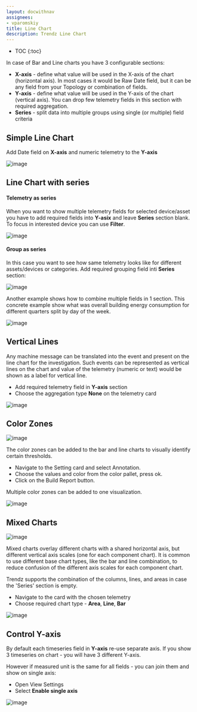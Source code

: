 ```yaml
---
layout: docwithnav
assignees:
- vparomskiy
title: Line Chart
description: Trendz Line Chart 
---
```


* TOC
{:toc}

In case of Bar and Line charts you have 3 configurable sections:
* **X-axis** - define what value will be used in the X-axis of the chart (horizontal axis). In most cases it would be Raw Date field, 
but it can be any field from your Topology or combination of fields.
* **Y-axis** - define what value will be used in the Y-axis of the chart (vertical axis). You can drop few telemetry fields in this section with required aggregation.
* **Series** - split data into multiple groups using single (or multiple) field criteria

## Simple Line Chart
Add Date field on **X-axis** and numeric telemetry to the **Y-axis** 

![image](/images/trendz/simple-line.png)

## Line Chart with series

#### Telemetry as series
When you want to show multiple telemetry fields for selected device/asset you have to add required fields into 
**Y-asix** and leave **Series** section blank. To focus in interested device you can use **Filter**. 

![image](/images/trendz/line-multi-telemetry.png)

#### Group as series
In this case you want to see how same telemetry looks like for different assets/devices or categories. Add required grouping field inti **Series** section:

![image](/images/trendz/basic-line.png)

Another example shows how to combine multiple fields in 1 section. This concrete example show what was overall building 
energy consumption for different quarters split by day of the week.

![image](/images/trendz/multiple-bar.png)

## Vertical Lines
Any machine message can be translated into the event and present on the line chart for the investigation. 
Such events can be represented as vertical lines on the chart and value of the telemetry (numeric or text) would be shown as a label for vertical line.
 
* Add required telemetry field in **Y-axis** section
* Choose the aggregation type **None** on the telemetry card

![image](/images/trendz/line-vertical-annotation.png)

## Color Zones

![image](/images/trendz/line-background-example.png)

The color zones can be added to the bar and line charts to visually identify certain thresholds.

* Navigate to the Setting card and select Annotation. 
* Choose the values and color from the color pallet, press ok. 
* Click on the Build Report button. 

Multiple color zones can be added to one visualization.


![image](/images/trendz/line-background-config.png)

## Mixed Charts

![image](/images/trendz/line-mixed.png)

Mixed charts overlay different charts with a shared horizontal axis, but different vertical axis scales (one for each component chart).
It is common to use different base chart types, like the bar and line combination, to reduce confusion of the different axis scales for each component chart.

Trendz supports the combination of the columns, lines, and areas in case the 'Series' section is empty. 

* Navigate to the card with the chosen telemetry 
* Choose required chart type - **Area**, **Line**, **Bar**

![image](/images/trendz/line-mixed-config.png)

## Control Y-axis

By default each timeseries field in **Y-axis** re-use separate axis. If you show 3 timeseries on chart - you will have 3 different Y-axis.

However if measured unit is the same for all fields - you can join them and show on single axis:

* Open View Settings
* Select **Enable single axis**

![image](/images/trendz/line-single-axis.png)

